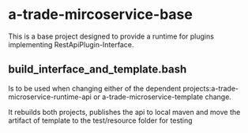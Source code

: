 # a-trade-mircoservice-base

This is a base project designed to provide a runtime for plugins implementing RestApiPlugin-Interface.

## build_interface_and_template.bash

Is to be used when changing either of the dependent projects:a-trade-microservice-runtime-api or
a-trade-microservice-template change.

It rebuilds both projects, publishes the api to local maven and move the artifact of template to the test/resource
folder for testing 
